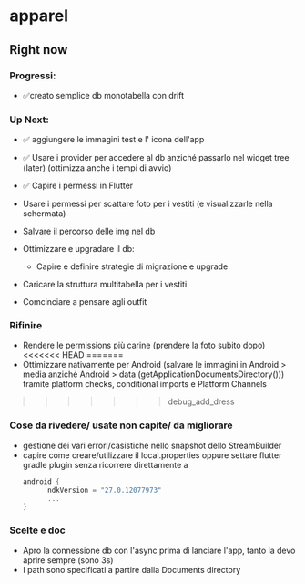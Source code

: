 # apparel

## Right now

### Progressi:
* ✅creato semplice db monotabella con drift
### Up Next:
* ✅ aggiungere le immagini test e l' icona dell'app
* ✅ Usare i provider per accedere al db anziché passarlo nel widget tree (later) (ottimizza anche i tempi di avvio)
* ✅ Capire i permessi in Flutter
* Usare i permessi per scattare foto per i vestiti (e visualizzarle nella schermata)
* Salvare il percorso delle img nel db
* Ottimizzare e upgradare il db:
    * Capire e definire strategie di migrazione e upgrade
    
* Caricare la struttura multitabella per i vestiti
* Comcinciare a pensare agli outfit

### Rifinire
* Rendere le permissions più carine (prendere la foto subito dopo)
<<<<<<< HEAD
=======
* Ottimizzare nativamente per Android (salvare le immagini in Android > media anziché Android > data (getApplicationDocumentsDirectory())) tramite platform checks, conditional imports e Platform Channels
>>>>>>> debug_add_dress

### Cose da rivedere/ usate non capite/ da migliorare
* gestione dei vari errori/casistiche nello snapshot dello StreamBuilder
* capire come creare/utilizzare il local.properties oppure settare flutter gradle plugin senza ricorrere direttamente a 
  ```build.gradle.kts
  android {
        ndkVersion = "27.0.12077973"
        ...
  }
  ```

### Scelte e doc
* Apro la connessione db con l'async prima di lanciare l'app, tanto la devo aprire sempre (sono 3s)
* I path sono specificati a partire dalla Documents directory 
